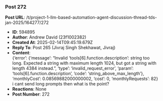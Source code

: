 ### Post 272
**Post URL**: /t/project-1-llm-based-automation-agent-discussion-thread-tds-jan-2025/164277/272
- **ID**: 594895
- **Author**: Andrew David (23f1002382)
- **Created At**: 2025-02-14T09:45:19.679Z
- **Reply To**: Post 265 (Jivraj Singh Shekhawat, Jivraj)
- **Content**:  
  {‘error’: {‘message’: “Invalid ‘tools[6].function.description’: string too long. Expected a string with maximum length 1024, but got a string with length 4384 instead.”, ‘type’: ‘invalid_request_error’, ‘param’: ‘tools[6].function.description’, ‘code’: ‘string_above_max_length’}, ‘monthlyCost’: 0.08569882000000002, ‘cost’: 0, ‘monthlyRequests’: 82}
i cant send long prompts then what is the point?
- **Reactions**: None
- **Post Number**: 272

